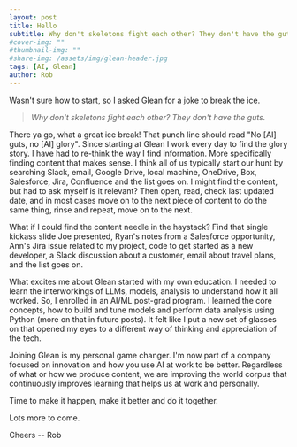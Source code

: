 ```yaml
---
layout: post
title: Hello
subtitle: Why don't skeletons fight each other? They don't have the guts.
#cover-img: ""
#thumbnail-img: ""
#share-img: /assets/img/glean-header.jpg
tags: [AI, Glean]
author: Rob
---
```

Wasn't sure how to start, so I asked Glean for a joke to break the ice.

> *Why don't skeletons fight each other? They don't have the guts.*

There ya go, what a great ice break! That punch line should read "No [AI] guts, no [AI] glory". Since starting at Glean I work every day to find the glory story. I have had to re-think the way I find information. More specifically finding content that makes sense. I think all of us typically start our hunt by searching Slack, email, Google Drive, local machine, OneDrive, Box, Salesforce, Jira, Confluence and the list goes on. I might find the content, but had to ask myself is it relevant? Then open, read, check last updated date, and in most cases move on to the next piece of content to do the same thing, rinse and repeat, move on to the next.

What if I could find the content needle in the haystack? Find that single kickass slide Joe presented, Ryan's notes from a Salesforce opportunity, Ann's Jira issue related to my project, code to get started as a new developer, a Slack discussion about a customer, email about travel plans, and the list goes on.

What excites me about Glean started with my own education. I needed to learn the interworkings of LLMs, models, analysis to understand how it all worked. So, I enrolled in an AI/ML post-grad program. I learned the core concepts, how to build and tune models and perform data analysis using Python (more on that in future posts). It felt like I put a new set of glasses on that opened my eyes to a different way of thinking and appreciation of the tech.

Joining Glean is my personal game changer. I'm now part of a company focused on innovation and how you use AI at work to be better. Regardless of what or how we produce content, we are improving the world corpus that continuously improves learning that helps us at work and personally.

Time to make it happen, make it better and do it together.

Lots more to come.

Cheers -- Rob

